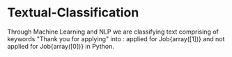 # Textual-Classification
Through Machine Learning and NLP we are classifying text comprising of keywords "Thank you for applying" into : applied for Job{array([1])} and not applied for Job{array([0])} in Python.
